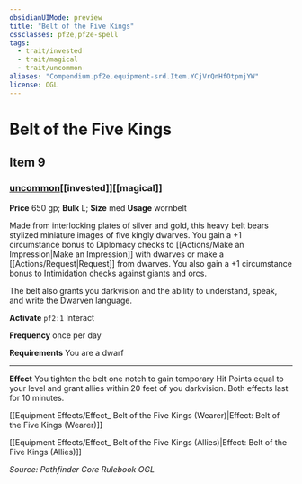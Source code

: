 ```yaml
---
obsidianUIMode: preview
title: "Belt of the Five Kings"
cssclasses: pf2e,pf2e-spell
tags:
  - trait/invested
  - trait/magical
  - trait/uncommon
aliases: "Compendium.pf2e.equipment-srd.Item.YCjVrQnHfOtpmjYW"
license: OGL
---
```

# Belt of the Five Kings
## Item 9
### [uncommon](uncommon "Uncommon Rarity Trait")[[invested]][[magical]]


**Price** 650 gp; 
**Bulk** L; **Size** med
**Usage** wornbelt

Made from interlocking plates of silver and gold, this heavy belt bears stylized miniature images of five kingly dwarves. You gain a +1 circumstance bonus to Diplomacy checks to [[Actions/Make an Impression|Make an Impression]] with dwarves or make a [[Actions/Request|Request]] from dwarves. You also gain a +1 circumstance bonus to Intimidation checks against giants and orcs.

The belt also grants you darkvision and the ability to understand, speak, and write the Dwarven language.

**Activate** `pf2:1` Interact

**Frequency** once per day

**Requirements** You are a dwarf

* * *

**Effect** You tighten the belt one notch to gain temporary Hit Points equal to your level and grant allies within 20 feet of you darkvision. Both effects last for 10 minutes.

[[Equipment Effects/Effect_ Belt of the Five Kings (Wearer)|Effect: Belt of the Five Kings (Wearer)]]

[[Equipment Effects/Effect_ Belt of the Five Kings (Allies)|Effect: Belt of the Five Kings (Allies)]]

*Source: Pathfinder Core Rulebook*
*OGL*